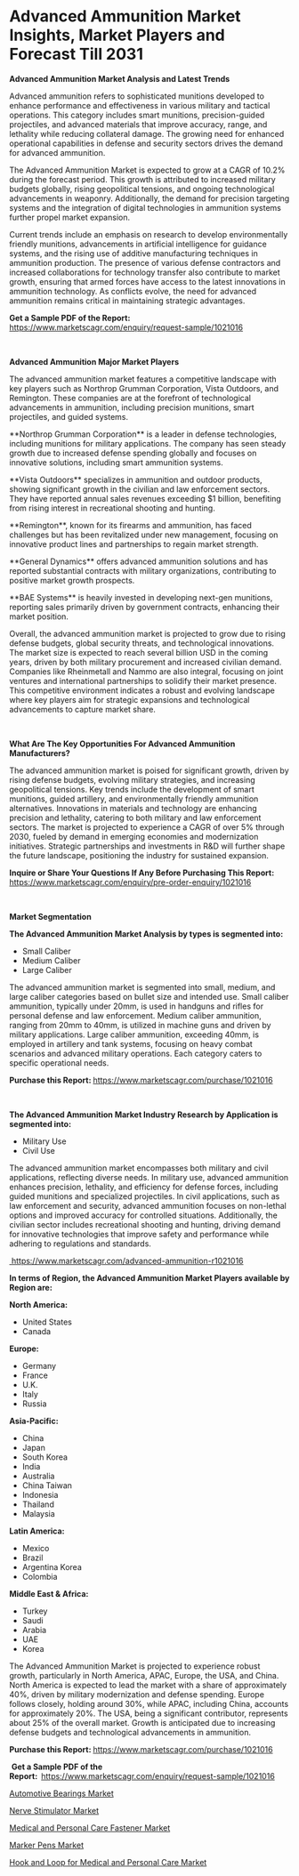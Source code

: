 <p><h1>Advanced Ammunition Market Insights, Market Players and Forecast Till 2031</h1></p><p><strong>Advanced Ammunition Market Analysis and Latest Trends</strong></p>
<p><p>Advanced ammunition refers to sophisticated munitions developed to enhance performance and effectiveness in various military and tactical operations. This category includes smart munitions, precision-guided projectiles, and advanced materials that improve accuracy, range, and lethality while reducing collateral damage. The growing need for enhanced operational capabilities in defense and security sectors drives the demand for advanced ammunition.</p><p>The Advanced Ammunition Market is expected to grow at a CAGR of 10.2% during the forecast period. This growth is attributed to increased military budgets globally, rising geopolitical tensions, and ongoing technological advancements in weaponry. Additionally, the demand for precision targeting systems and the integration of digital technologies in ammunition systems further propel market expansion. </p><p>Current trends include an emphasis on research to develop environmentally friendly munitions, advancements in artificial intelligence for guidance systems, and the rising use of additive manufacturing techniques in ammunition production. The presence of various defense contractors and increased collaborations for technology transfer also contribute to market growth, ensuring that armed forces have access to the latest innovations in ammunition technology. As conflicts evolve, the need for advanced ammunition remains critical in maintaining strategic advantages.</p></p>
<p><strong>Get a Sample PDF of the Report:&nbsp;</strong> <a href="https://www.marketscagr.com/enquiry/request-sample/1021016?utm_campaign=1259&utm_medium=2&utm_source=Github&utm_content=ia&utm_term=02102024&utm_id=advanced-ammunition">https://www.marketscagr.com/enquiry/request-sample/1021016</a></p>
<p>&nbsp;</p>
<p><strong>Advanced Ammunition Major Market Players</strong></p>
<p><p>The advanced ammunition market features a competitive landscape with key players such as Northrop Grumman Corporation, Vista Outdoors, and Remington. These companies are at the forefront of technological advancements in ammunition, including precision munitions, smart projectiles, and guided systems.</p><p>**Northrop Grumman Corporation** is a leader in defense technologies, including munitions for military applications. The company has seen steady growth due to increased defense spending globally and focuses on innovative solutions, including smart ammunition systems.</p><p>**Vista Outdoors** specializes in ammunition and outdoor products, showing significant growth in the civilian and law enforcement sectors. They have reported annual sales revenues exceeding $1 billion, benefiting from rising interest in recreational shooting and hunting.</p><p>**Remington**, known for its firearms and ammunition, has faced challenges but has been revitalized under new management, focusing on innovative product lines and partnerships to regain market strength. </p><p>**General Dynamics** offers advanced ammunition solutions and has reported substantial contracts with military organizations, contributing to positive market growth prospects. </p><p>**BAE Systems** is heavily invested in developing next-gen munitions, reporting sales primarily driven by government contracts, enhancing their market position.</p><p>Overall, the advanced ammunition market is projected to grow due to rising defense budgets, global security threats, and technological innovations. The market size is expected to reach several billion USD in the coming years, driven by both military procurement and increased civilian demand. Companies like Rheinmetall and Nammo are also integral, focusing on joint ventures and international partnerships to solidify their market presence. This competitive environment indicates a robust and evolving landscape where key players aim for strategic expansions and technological advancements to capture market share.</p></p>
<p>&nbsp;</p>
<p><strong>What Are The Key Opportunities For Advanced Ammunition Manufacturers?</strong></p>
<p><p>The advanced ammunition market is poised for significant growth, driven by rising defense budgets, evolving military strategies, and increasing geopolitical tensions. Key trends include the development of smart munitions, guided artillery, and environmentally friendly ammunition alternatives. Innovations in materials and technology are enhancing precision and lethality, catering to both military and law enforcement sectors. The market is projected to experience a CAGR of over 5% through 2030, fueled by demand in emerging economies and modernization initiatives. Strategic partnerships and investments in R&D will further shape the future landscape, positioning the industry for sustained expansion.</p></p>
<p><strong>Inquire or Share Your Questions If Any Before Purchasing This Report:</strong> <a href="https://www.marketscagr.com/enquiry/pre-order-enquiry/1021016?utm_campaign=1259&utm_medium=2&utm_source=Github&utm_content=ia&utm_term=02102024&utm_id=advanced-ammunition">https://www.marketscagr.com/enquiry/pre-order-enquiry/1021016</a></p>
<p>&nbsp;</p>
<p><strong>Market Segmentation</strong></p>
<p><strong>The Advanced Ammunition Market Analysis by types is segmented into:</strong></p>
<p><ul><li>Small Caliber</li><li>Medium Caliber</li><li>Large Caliber</li></ul></p>
<p><p>The advanced ammunition market is segmented into small, medium, and large caliber categories based on bullet size and intended use. Small caliber ammunition, typically under 20mm, is used in handguns and rifles for personal defense and law enforcement. Medium caliber ammunition, ranging from 20mm to 40mm, is utilized in machine guns and driven by military applications. Large caliber ammunition, exceeding 40mm, is employed in artillery and tank systems, focusing on heavy combat scenarios and advanced military operations. Each category caters to specific operational needs.</p></p>
<p><strong>Purchase this Report:&nbsp;</strong><a href="https://www.marketscagr.com/purchase/1021016?utm_campaign=1259&utm_medium=2&utm_source=Github&utm_content=ia&utm_term=02102024&utm_id=advanced-ammunition">https://www.marketscagr.com/purchase/1021016</a></p>
<p>&nbsp;</p>
<p><strong>The Advanced Ammunition Market Industry Research by Application is segmented into:</strong></p>
<p><ul><li>Military Use</li><li>Civil Use</li></ul></p>
<p><p>The advanced ammunition market encompasses both military and civil applications, reflecting diverse needs. In military use, advanced ammunition enhances precision, lethality, and efficiency for defense forces, including guided munitions and specialized projectiles. In civil applications, such as law enforcement and security, advanced ammunition focuses on non-lethal options and improved accuracy for controlled situations. Additionally, the civilian sector includes recreational shooting and hunting, driving demand for innovative technologies that improve safety and performance while adhering to regulations and standards.</p></p>
<p><a href="https://www.marketscagr.com/advanced-ammunition-r1021016?utm_campaign=1259&utm_medium=2&utm_source=Github&utm_content=ia&utm_term=02102024&utm_id=advanced-ammunition">&nbsp;https://www.marketscagr.com/advanced-ammunition-r1021016</a></p>
<p><strong>In terms of Region, the Advanced Ammunition Market Players available by Region are:</strong></p>
<p>
    <p> <strong> North America: </strong>
        <ul>
            <li>United States</li>
            <li>Canada</li>
        </ul>
        </p> 
    <p> <strong> Europe: </strong>
        <ul>
            <li>Germany</li>
            <li>France</li>
            <li>U.K.</li>
            <li>Italy</li>
            <li>Russia</li>
        </ul>
        </p> 
    <p> <strong> Asia-Pacific: </strong>
        <ul>
            <li>China</li>
            <li>Japan</li>
            <li>South Korea</li>
            <li>India</li>
            <li>Australia</li>
            <li>China Taiwan</li>
            <li>Indonesia</li>
            <li>Thailand</li>
            <li>Malaysia</li>
        </ul>
        </p> 
    <p> <strong> Latin America: </strong>
        <ul>
            <li>Mexico</li>
            <li>Brazil</li>
            <li>Argentina Korea</li>
            <li>Colombia</li>
        </ul>
        </p> 
    <p> <strong> Middle East & Africa: </strong>
        <ul>
            <li>Turkey</li>
            <li>Saudi</li>
            <li>Arabia</li>
            <li>UAE</li>
            <li>Korea</li>
        </ul>
    </p>
    </p>
<p><p>The Advanced Ammunition Market is projected to experience robust growth, particularly in North America, APAC, Europe, the USA, and China. North America is expected to lead the market with a share of approximately 40%, driven by military modernization and defense spending. Europe follows closely, holding around 30%, while APAC, including China, accounts for approximately 20%. The USA, being a significant contributor, represents about 25% of the overall market. Growth is anticipated due to increasing defense budgets and technological advancements in ammunition.</p></p>
<p><strong>Purchase this Report: </strong><a href="https://www.marketscagr.com/purchase/1021016?utm_campaign=1259&utm_medium=2&utm_source=Github&utm_content=ia&utm_term=02102024&utm_id=advanced-ammunition">https://www.marketscagr.com/purchase/1021016</a></p>
<p>&nbsp;<strong>Get a Sample PDF of the Report:&nbsp;&nbsp;</strong><a href="https://www.marketscagr.com/enquiry/request-sample/1021016?utm_campaign=1259&utm_medium=2&utm_source=Github&utm_content=ia&utm_term=02102024&utm_id=advanced-ammunition">https://www.marketscagr.com/enquiry/request-sample/1021016</a></p>
<p><strong></strong></p>
<p><p><a href="https://www.linkedin.com/pulse/automotive-bearings-industry-sector-new-technologies-market-impact-ciogf?utm_campaign=1259&utm_medium=2&utm_source=Github&utm_content=ia&utm_term=02102024&utm_id=advanced-ammunition">Automotive Bearings Market</a></p><p><a href="https://www.linkedin.com/pulse/nerve-stimulator-market-strategic-insights-product-evolution-ahsae?trackingId=8RdxUk5%2BTI%2B%2ByKcoVgKiiA%3D%3D&utm_campaign=1259&utm_medium=2&utm_source=Github&utm_content=ia&utm_term=02102024&utm_id=advanced-ammunition">Nerve Stimulator Market</a></p><p><a href="https://issuu.com/reportprime-2/docs/medical-and-personal-care-fastener-_87fac50d48b7fe?utm_campaign=1259&utm_medium=2&utm_source=Github&utm_content=ia&utm_term=02102024&utm_id=advanced-ammunition">Medical and Personal Care Fastener Market</a></p><p><a href="https://www.linkedin.com/pulse/marker-pens-market-trends-growth-outlook-2024-2031-adventitia-ccbpc?utm_campaign=1259&utm_medium=2&utm_source=Github&utm_content=ia&utm_term=02102024&utm_id=advanced-ammunition">Marker Pens Market</a></p><p><a href="https://issuu.com/reportprime-2/docs/hook-and-loop-for-medical-and-perso_ef36fd050dd51c?utm_campaign=1259&utm_medium=2&utm_source=Github&utm_content=ia&utm_term=02102024&utm_id=advanced-ammunition">Hook and Loop for Medical and Personal Care Market</a></p></p>